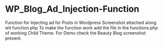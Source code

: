 # WP_Blog_Ad_Injection-Function
Function for Injecting ad for Posts in Wordpress
Screenshot attached along wit function.php
To make the function work add the file in the functions.php of working Child Theme.
For Demo check the Beauty Blog screenshot present.
